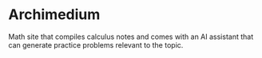 # Archimedium
 Math site that compiles calculus notes and comes with an AI assistant that can generate practice problems relevant to the topic.

